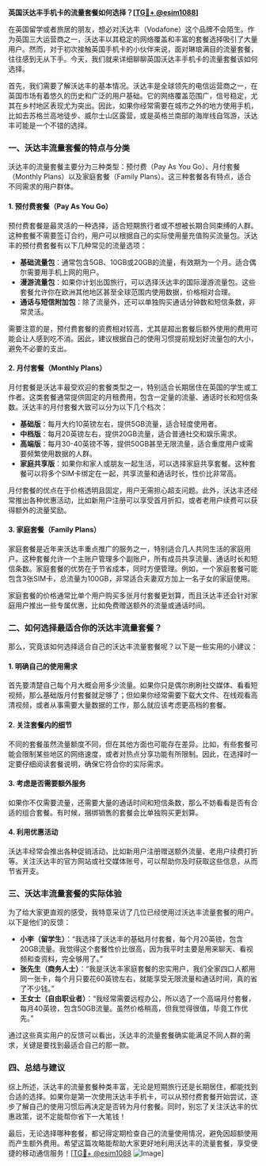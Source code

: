 **英国沃达丰手机卡的流量套餐如何选择？[[TG💪+ @esim1088](https://t.me/s/esim1088)]**

在英国留学或者旅居的朋友，想必对沃达丰（Vodafone）这个品牌不会陌生。作为英国三大运营商之一，沃达丰以其稳定的网络覆盖和丰富的套餐选择吸引了大量用户。然而，对于初次接触英国手机卡的小伙伴来说，面对琳琅满目的流量套餐，往往感到无从下手。今天，我们就来详细聊聊英国沃达丰手机卡的流量套餐该如何选择。

首先，我们需要了解沃达丰的基本情况。沃达丰是全球领先的电信运营商之一，在英国市场有着悠久的历史和广泛的用户基础。它的网络覆盖范围广，信号稳定，尤其在乡村地区表现尤为突出。因此，如果你经常需要在城市之外的地方使用手机，比如去苏格兰高地徒步、威尔士山区露营，或是英格兰南部的海岸线自驾游，沃达丰可能是一个不错的选择。

### **一、沃达丰流量套餐的特点与分类**

沃达丰的流量套餐主要分为三种类型：预付费（Pay As You Go）、月付套餐（Monthly Plans）以及家庭套餐（Family Plans）。这三种套餐各有特点，适合不同需求的用户群体。

#### **1. 预付费套餐（Pay As You Go）**
预付费套餐是最灵活的一种选择，适合短期旅行者或不想被长期合同束缚的人群。这种套餐不需要签订合约，用户可以根据自己的实际使用量充值购买流量包。沃达丰的预付费套餐有以下几种常见的流量选项：

- **基础流量包**：通常包含5GB、10GB或20GB的流量，有效期为一个月。适合偶尔需要用手机上网的用户。
- **漫游流量包**：如果你计划出国旅行，可以选择沃达丰的国际漫游流量包。这些套餐允许你在欧洲其他地区甚至全球范围内使用数据，价格相对合理。
- **通话与短信附加包**：除了流量外，还可以单独购买通话分钟数和短信条数，非常灵活。

需要注意的是，预付费套餐的资费相对较高，尤其是超出套餐后额外使用的费用可能会让人感到吃不消。因此，建议根据自己的使用习惯提前规划好流量包的大小，避免不必要的支出。

#### **2. 月付套餐（Monthly Plans）**
月付套餐是沃达丰最受欢迎的套餐类型之一，特别适合长期居住在英国的学生或工作者。这类套餐通常提供固定的月租费用，包含一定量的流量、通话时长和短信条数。沃达丰的月付套餐大致可以分为以下几个档次：

- **基础版**：每月大约10英镑左右，提供5GB流量，适合轻度使用者。
- **中档版**：每月20英镑左右，提供20GB流量，适合普通社交和娱乐需求。
- **高端版**：每月30-40英镑不等，提供50GB甚至无限流量，适合重度用户或需要频繁使用数据的人群。
- **家庭共享版**：如果你和家人或朋友一起生活，可以选择家庭共享套餐。这种套餐可以将多个SIM卡绑定在一起，共享流量和通话时长，性价比非常高。

月付套餐的优点在于价格透明且固定，用户无需担心超支问题。此外，沃达丰还经常推出各种优惠活动，比如新用户注册可以享受首月折扣，或者老用户续费可以获得额外的流量奖励。

#### **3. 家庭套餐（Family Plans）**
家庭套餐是近年来沃达丰重点推广的服务之一，特别适合几人共同生活的家庭用户。这种套餐允许一个主账户管理多个副账户，所有成员共享流量、通话时长和短信条数。家庭套餐的优势在于节省成本，同时方便管理。例如，一个家庭套餐可能包含3张SIM卡，总流量为100GB，非常适合夫妻双方加上一名子女的家庭使用。

家庭套餐的价格通常比单个用户购买多张月付套餐更划算，而且沃达丰还会针对家庭用户推出一些专属优惠，比如免费赠送额外的流量或通话时间。

### **二、如何选择最适合你的沃达丰流量套餐？**

那么，究竟该如何选择适合自己的沃达丰流量套餐呢？以下是一些实用的小建议：

#### **1. 明确自己的使用需求**
首先要清楚自己每个月大概会用多少流量。如果你只是偶尔刷刷社交媒体、看看短视频，那么基础版月付套餐就足够了；但如果你经常需要下载大文件、在线观看高清视频，或者从事需要大量数据的工作，那么就应该考虑更高档的套餐。

#### **2. 关注套餐内的细节**
不同的套餐虽然流量额度不同，但在其他方面也可能存在差异。比如，有些套餐可能会限制某些地区的网络速度，或者对热点分享功能有所限制。因此，在选择时一定要仔细阅读套餐说明，确保它符合你的实际需求。

#### **3. 考虑是否需要额外服务**
如果你不仅需要流量，还需要大量的通话时间和短信条数，那么不妨看看是否有合适的组合套餐。有时候，捆绑销售的套餐会比单独购买更划算。

#### **4. 利用优惠活动**
沃达丰经常会推出各种促销活动，比如新用户注册赠送额外流量、老用户续费打折等。关注沃达丰的官方网站或社交媒体账号，可以帮助你及时获取这些信息，从而节省开支。

### **三、沃达丰流量套餐的实际体验**

为了给大家更直观的感受，我特意采访了几位已经使用过沃达丰流量套餐的用户。以下是他们的反馈：

- **小李（留学生）**：“我选择了沃达丰的基础月付套餐，每个月20英镑，包含20GB流量。我觉得这个套餐性价比很高，因为我平时主要是用来聊天、看视频和查资料，完全够用了。”
- **张先生（商务人士）**：“我是沃达丰家庭套餐的忠实用户，我们全家四口人都用同一张卡，每个月只要花60英镑左右，就能享受无限流量和通话时间，真的省了不少钱。”
- **王女士（自由职业者）**：“我经常需要远程办公，所以选了一个高端月付套餐，每月40英镑，包含50GB流量。虽然价格稍高，但我觉得很值，毕竟工作优先。”

通过这些真实用户的反馈可以看出，沃达丰的流量套餐确实能满足不同人群的需求，关键是要找到最适合自己的那一款。

### **四、总结与建议**

综上所述，沃达丰的流量套餐种类丰富，无论是短期旅行还是长期居住，都能找到合适的选择。如果你是第一次使用沃达丰手机卡，可以从预付费套餐开始尝试，逐步了解自己的使用习惯后再决定是否转为月付套餐。同时，别忘了关注沃达丰的优惠政策，说不定能帮你省下一大笔钱！

最后，无论选择哪种套餐，都记得定期检查自己的流量使用情况，避免因超额使用而产生额外费用。希望这篇攻略能帮助大家更好地利用沃达丰的流量套餐，享受便捷的移动通信服务！[[TG💪+ @esim1088](https://t.me/s/esim1088) ![Image](https://i.postimg.cc/4NQfJmqS/Snipaste-2025-05-13-00-14-12.png)]